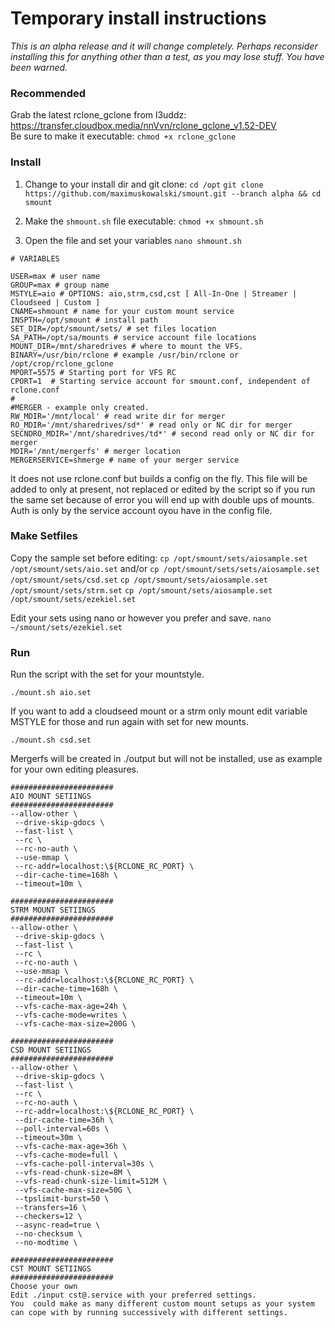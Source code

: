 # Temporary install instructions
_This is an alpha release and it will change completely.  Perhaps reconsider installing this for anything other than a test, as you may lose stuff. You have been warned._

### Recommended
Grab the latest rclone_gclone from l3uddz: https://transfer.cloudbox.media/nnVvn/rclone_gclone_v1.52-DEV  
Be sure to make it executable: `chmod +x rclone_gclone`

### Install 
1) Change to your install dir and git clone:
`cd /opt`
`git clone https://github.com/maximuskowalski/smount.git --branch alpha && cd smount`

2) Make the `shmount.sh` file executable:
`chmod +x shmount.sh`  

3) Open the file and set your variables 
`nano shmount.sh`

```
# VARIABLES

USER=max # user name
GROUP=max # group name
MSTYLE=aio # OPTIONS: aio,strm,csd,cst [ All-In-One | Streamer | Cloudseed | Custom ]
CNAME=shmount # name for your custom mount service
INSPTH=/opt/smount # install path
SET_DIR=/opt/smount/sets/ # set files location
SA_PATH=/opt/sa/mounts # service account file locations
MOUNT_DIR=/mnt/sharedrives # where to mount the VFS.
BINARY=/usr/bin/rclone # example /usr/bin/rclone or /opt/crop/rclone_gclone
MPORT=5575 # Starting port for VFS RC
CPORT=1  # Starting service account for smount.conf, independent of rclone.conf
#
#MERGER - example only created.
RW_MDIR='/mnt/local' # read write dir for merger
RO_MDIR='/mnt/sharedrives/sd*' # read only or NC dir for merger
SECNDRO_MDIR='/mnt/sharedrives/td*' # second read only or NC dir for merger
MDIR='/mnt/mergerfs' # merger location
MERGERSERVICE=shmerge # name of your merger service

```

It does not use rclone.conf but builds a config on the fly. This file will be added to only at present, not replaced or edited by the script so if you run the same set because of error you will end up with double ups of mounts. Auth is only by the service account oyou have in the config file. 

### Make Setfiles
Copy the sample set before editing: 
`cp /opt/smount/sets/aiosample.set /opt/smount/sets/aio.set`
and/or
`cp /opt/smount/sets/sets/aiosample.set /opt/smount/sets/csd.set`
`cp /opt/smount/sets/aiosample.set /opt/smount/sets/strm.set`
`cp /opt/smount/sets/aiosample.set /opt/smount/sets/ezekiel.set`

Edit your sets using nano or however you prefer and save.
`nano ~/smount/sets/ezekiel.set`

### Run
Run the script with the set for your mountstyle.

`./mount.sh aio.set`

If you want to add a cloudseed mount or a strm only mount edit variable MSTYLE for those and run again with set for new mounts.

`./mount.sh csd.set`

Mergerfs will be created in ./output but will not be installed, use as example for your own editing pleasures.

```
#######################
AIO MOUNT SETIINGS
#######################
--allow-other \
 --drive-skip-gdocs \
 --fast-list \
 --rc \
 --rc-no-auth \
 --use-mmap \
 --rc-addr=localhost:\${RCLONE_RC_PORT} \
 --dir-cache-time=168h \
 --timeout=10m \

#######################
STRM MOUNT SETIINGS
#######################
--allow-other \
 --drive-skip-gdocs \
 --fast-list \
 --rc \
 --rc-no-auth \
 --use-mmap \
 --rc-addr=localhost:\${RCLONE_RC_PORT} \
 --dir-cache-time=168h \
 --timeout=10m \
 --vfs-cache-max-age=24h \
 --vfs-cache-mode=writes \
 --vfs-cache-max-size=200G \

#######################
CSD MOUNT SETIINGS
#######################
--allow-other \
 --drive-skip-gdocs \
 --fast-list \
 --rc \
 --rc-no-auth \
 --rc-addr=localhost:\${RCLONE_RC_PORT} \
 --dir-cache-time=36h \
 --poll-interval=60s \
 --timeout=30m \
 --vfs-cache-max-age=36h \
 --vfs-cache-mode=full \
 --vfs-cache-poll-interval=30s \
 --vfs-read-chunk-size=8M \
 --vfs-read-chunk-size-limit=512M \
 --vfs-cache-max-size=50G \
 --tpslimit-burst=50 \
 --transfers=16 \
 --checkers=12 \
 --async-read=true \
 --no-checksum \
 --no-modtime \

#######################
CST MOUNT SETIINGS
#######################
Choose your own
Edit ./input cst@.service with your preferred settings.
You  could make as many different custom mount setups as your system can cope with by running successively with different settings.
```
